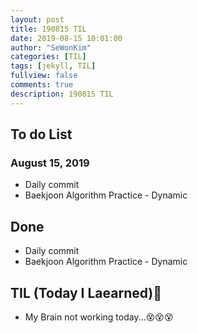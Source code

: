 ```yaml
---
layout: post
title: 190815 TIL
date: 2019-08-15 10:01:00
author: "SeWonKim"
categories: [TIL]
tags: [jekyll, TIL]
fullview: false
comments: true
description: 190815 TIL
---
```


## To do List

### August 15, 2019

- Daily commit
- Baekjoon Algorithm Practice - Dynamic

## Done

- Daily commit
- Baekjoon Algorithm Practice - Dynamic

## TIL (Today I Laearned)🤔

- My Brain not working today...😵😵😵
